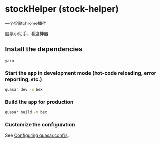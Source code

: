# stockHelper (stock-helper)

一个谷歌chrome插件

股票小助手，看盘神器

## Install the dependencies
```bash
yarn
```

### Start the app in development mode (hot-code reloading, error reporting, etc.)
```bash
quasar dev -m bex
```


### Build the app for production
```bash
quasar build -m bex
```

### Customize the configuration
See [Configuring quasar.conf.js](https://quasar.dev/quasar-cli/quasar-conf-js).
